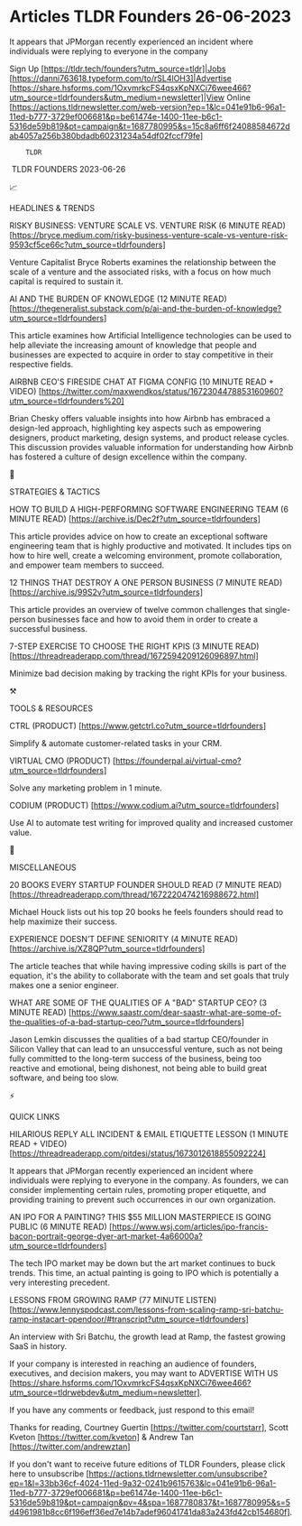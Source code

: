 # Articles TLDR Founders 26-06-2023

It appears that JPMorgan recently experienced an incident where
individuals were replying to everyone in the company  

Sign Up [https://tldr.tech/founders?utm_source=tldr]|Jobs
[https://danni763618.typeform.com/to/rSL4lOH3]|Advertise
[https://share.hsforms.com/1OxvmrkcFS4qsxKpNXCi76wee466?utm_source=tldrfounders&utm_medium=newsletter]|View
Online
[https://actions.tldrnewsletter.com/web-version?ep=1&lc=041e91b6-96a1-11ed-b777-3729ef006681&p=be61474e-1400-11ee-b6c1-5316de59b819&pt=campaign&t=1687780995&s=15c8a6ff6f24088584672dab4057a256b380bdadb60231234a54df02fccf79fe]


		TLDR 

 TLDR FOUNDERS 2023-06-26

📈 

HEADLINES & TRENDS

RISKY BUSINESS: VENTURE SCALE VS. VENTURE RISK (6 MINUTE READ)
[https://bryce.medium.com/risky-business-venture-scale-vs-venture-risk-9593cf5ce66c?utm_source=tldrfounders]

Venture Capitalist Bryce Roberts examines the relationship between the
scale of a venture and the associated risks, with a focus on how much
capital is required to sustain it. 

AI AND THE BURDEN OF KNOWLEDGE (12 MINUTE READ)
[https://thegeneralist.substack.com/p/ai-and-the-burden-of-knowledge?utm_source=tldrfounders]

This article examines how Artificial Intelligence technologies can be
used to help alleviate the increasing amount of knowledge that people
and businesses are expected to acquire in order to stay competitive in
their respective fields. 

AIRBNB CEO'S FIRESIDE CHAT AT FIGMA CONFIG (10 MINUTE READ + VIDEO)
[https://twitter.com/maxwendkos/status/1672304478853160960?utm_source=tldrfounders%20]

Brian Chesky offers valuable insights into how Airbnb has embraced a
design-led approach, highlighting key aspects such as empowering
designers, product marketing, design systems, and product release
cycles. This discussion provides valuable information for
understanding how Airbnb has fostered a culture of design excellence
within the company. 

🧠 

STRATEGIES & TACTICS

HOW TO BUILD A HIGH-PERFORMING SOFTWARE ENGINEERING TEAM (6 MINUTE
READ) [https://archive.is/Dec2f?utm_source=tldrfounders]

This article provides advice on how to create an exceptional software
engineering team that is highly productive and motivated. It includes
tips on how to hire well, create a welcoming environment, promote
collaboration, and empower team members to succeed. 

12 THINGS THAT DESTROY A ONE PERSON BUSINESS (7 MINUTE READ)
[https://archive.is/99S2v?utm_source=tldrfounders]

This article provides an overview of twelve common challenges that
single-person businesses face and how to avoid them in order to create
a successful business. 

7-STEP EXERCISE TO CHOOSE THE RIGHT KPIS (3 MINUTE READ)
[https://threadreaderapp.com/thread/1672594209126096897.html]

Minimize bad decision making by tracking the right KPIs for your
business. 

⚒️ 

TOOLS & RESOURCES

CTRL (PRODUCT) [https://www.getctrl.co?utm_source=tldrfounders]

Simplify & automate customer-related tasks in your CRM. 

VIRTUAL CMO (PRODUCT)
[https://founderpal.ai/virtual-cmo?utm_source=tldrfounders]

Solve any marketing problem in 1 minute. 

CODIUM (PRODUCT) [https://www.codium.ai?utm_source=tldrfounders]

Use AI to automate test writing for improved quality and increased
customer value. 

🎁 

MISCELLANEOUS

20 BOOKS EVERY STARTUP FOUNDER SHOULD READ (7 MINUTE READ)
[https://threadreaderapp.com/thread/1672220474216988672.html]

Michael Houck lists out his top 20 books he feels founders should read
to help maximize their success. 

EXPERIENCE DOESN’T DEFINE SENIORITY (4 MINUTE READ)
[https://archive.is/XZ8QP?utm_source=tldrfounders]

The article teaches that while having impressive coding skills is part
of the equation, it's the ability to collaborate with the team and set
goals that truly makes one a senior engineer. 

WHAT ARE SOME OF THE QUALITIES OF A "BAD" STARTUP CEO? (3 MINUTE READ)
[https://www.saastr.com/dear-saastr-what-are-some-of-the-qualities-of-a-bad-startup-ceo/?utm_source=tldrfounders]

Jason Lemkin discusses the qualities of a bad startup CEO/founder in
Silicon Valley that can lead to an unsuccessful venture, such as not
being fully committed to the long-term success of the business, being
too reactive and emotional, being dishonest, not being able to build
great software, and being too slow. 

⚡ 

QUICK LINKS

HILARIOUS REPLY ALL INCIDENT & EMAIL ETIQUETTE LESSON (1 MINUTE READ +
VIDEO)
[https://threadreaderapp.com/pitdesi/status/1673012618855092224]

It appears that JPMorgan recently experienced an incident where
individuals were replying to everyone in the company. As founders, we
can consider implementing certain rules, promoting proper etiquette,
and providing training to prevent such occurrences in our own
organization. 

AN IPO FOR A PAINTING? THIS $55 MILLION MASTERPIECE IS GOING PUBLIC (6
MINUTE READ)
[https://www.wsj.com/articles/ipo-francis-bacon-portrait-george-dyer-art-market-4a66000a?utm_source=tldrfounders]

The tech IPO market may be down but the art market continues to buck
trends. This time, an actual painting is going to IPO which is
potentially a very interesting precedent. 

LESSONS FROM GROWING RAMP (77 MINUTE LISTEN)
[https://www.lennyspodcast.com/lessons-from-scaling-ramp-sri-batchu-ramp-instacart-opendoor/#transcript?utm_source=tldrfounders]

An interview with Sri Batchu, the growth lead at Ramp, the fastest
growing SaaS in history. 

If your company is interested in reaching an audience of founders,
executives, and decision makers, you may want to ADVERTISE WITH US
[https://share.hsforms.com/1OxvmrkcFS4qsxKpNXCi76wee466?utm_source=tldrwebdev&utm_medium=newsletter].


If you have any comments or feedback, just respond to this email! 

Thanks for reading, 
Courtney Guertin [https://twitter.com/courtstarr], Scott Kveton
[https://twitter.com/kveton] & Andrew Tan
[https://twitter.com/andrewztan] 

If you don't want to receive future editions of TLDR Founders,
please click here to unsubscribe
[https://actions.tldrnewsletter.com/unsubscribe?ep=1&l=33bb36cf-4024-11ed-9a32-0241b9615763&lc=041e91b6-96a1-11ed-b777-3729ef006681&p=be61474e-1400-11ee-b6c1-5316de59b819&pt=campaign&pv=4&spa=1687780837&t=1687780995&s=5d4961981b8cc6f196eff36ed7e14b7adef96041741da83a243fd42cb154680f].